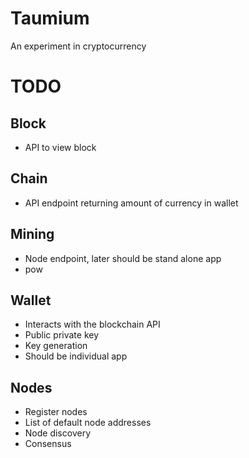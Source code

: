 # Taumium
An experiment in cryptocurrency

# TODO
## Block
* API to view block

## Chain
* API endpoint returning amount of currency in wallet

## Mining
* Node endpoint, later should be stand alone app
* pow 
    
## Wallet
* Interacts with the blockchain API
* Public private key
* Key generation
* Should be individual app
    
## Nodes 
* Register nodes
* List of default node addresses
* Node discovery  
* Consensus 


